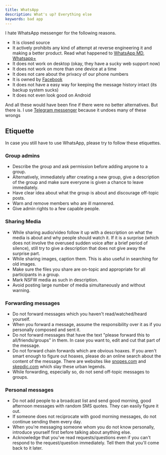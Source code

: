 ```yaml
---
title: WhatsApp
description: What's up? Everything else
keywords: bad app
---
```

I hate WhatsApp messenger for the following reasons.

* It is closed source
* It actively prohibits any kind of attempt at reverse engineering it and making a better product. Read what happened to [WhatsApp MD](https://plus.google.com/+JoaquinCuiti%C3%B1oF/posts/RmMcNNVP4c4), [Whatsapp+](https://www.whatsapp.com/faq/en/general/105)
* It does not work on desktop (okay, they have a sucky web support now)
* It does not work on more than one device at a time
* It does not care about the privacy of our phone numbers
* It is owned by [Facebook](/facebook/)
* It does not have a easy way for keeping the message history intact (its backup system sucks)
* It does not even look good on Android

And all these would have been fine if there were no better alternatives. But there is. I use [Telegram messenger](/telegram/) because it undoes many of these wrongs

## Etiquette ##
In case you still have to use WhatsApp, please try to follow these etiquettes.

### Group admins ###
* Describe the group and ask permission before adding anyone to a group.
* Alternatively, immediately after creating a new group, give a description of the group and make sure everyone is given a chance to leave immediately. 
* Have clear idea about what the group is about and discourage off-topic posts.
* Warn and remove members who are ill mannered.
* Give admin rights to a few capable people.

### Sharing Media ###
* While sharing audio/video follow it up with a description on what the media is about and why people should watch it. If it is a surprise (which does not involve the overused sudden voice after a brief period of silence), still try to give a description that does not give away the surprise part.
* While sharing images, caption them. This is also useful in searching for old images.
* Make sure the files you share are on-topic and appropriate for all participants in a group.
* Mark NSFW media as such in description.
* Avoid posting large number of media simultaneously and without warning.

### Forwarding messages ###
* Do not forward messages which you haven't read/watched/heard yourself.
* When you forward a message, assume the responsibility over it as if you personally composed and sent it.
* Do not forward messages that have the text "please forward this to all/friends/groups" in them. In case you want to, edit and cut that part of the message.
* Do not forward chain forwards which are obvious hoaxes. If you aren't smart enough to figure out hoaxes, please do an online search about the content of the message. There are websites like [snopes.com](http://www.snopes.com) and [skepdic.com](http://skepdic.com) which slay these urban legends.
* While forwarding, especially so, do not send off-topic messages to groups.

### Personal messages ###
* Do not add people to a broadcast list and send good morning, good afternoon messages with random SMS quotes. They can easily figure it out.
* If someone does not reciprocate with good morning messages, do not continue sending them every day.
* When you're messaging someone whom you do not know personally, introduce yourself first before talking about anything else.
* Acknowledge that you've read requests/questions even if you can't respond to the request/question immediately. Tell them that you'll come back to it later. 
